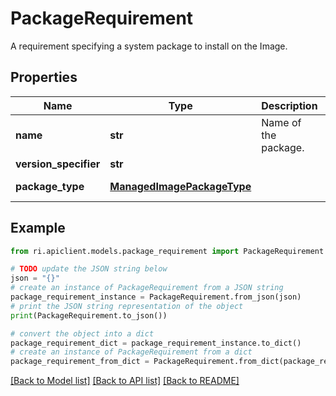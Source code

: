 # PackageRequirement

A requirement specifying a system package to install on the Image.

## Properties

Name | Type | Description | Notes
------------ | ------------- | ------------- | -------------
**name** | **str** | Name of the package. | [optional] 
**version_specifier** | **str** |  | [optional] 
**package_type** | [**ManagedImagePackageType**](ManagedImagePackageType.md) |  | [optional] [default to ManagedImagePackageType.UNSPECIFIED]

## Example

```python
from ri.apiclient.models.package_requirement import PackageRequirement

# TODO update the JSON string below
json = "{}"
# create an instance of PackageRequirement from a JSON string
package_requirement_instance = PackageRequirement.from_json(json)
# print the JSON string representation of the object
print(PackageRequirement.to_json())

# convert the object into a dict
package_requirement_dict = package_requirement_instance.to_dict()
# create an instance of PackageRequirement from a dict
package_requirement_from_dict = PackageRequirement.from_dict(package_requirement_dict)
```
[[Back to Model list]](../README.md#documentation-for-models) [[Back to API list]](../README.md#documentation-for-api-endpoints) [[Back to README]](../README.md)

